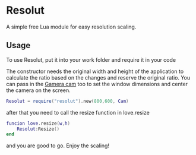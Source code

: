 # Resolut
A simple free Lua module for easy resolution scaling.


## Usage

To use Resolut, put it into your work folder and require it in your code

The constructor needs the original width and height of the application to calculate the ratio based on the changes and reserve the original ratio.
You can pass in the [Gamera cam](https://github.com/kikito/gamera) too to set the window dimensions and center the camera on the screen.
```lua
Resolut = require("resolut").new(800,600, Cam)
```

after that you need to call the resize function in love.resize

```lua
funcion love.resize(w,h)
    Resolut:Resize()
end
```
and you are good to go. Enjoy the scaling!

